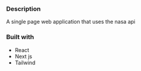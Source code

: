 ### Description

A single page web application that uses the nasa api

### Built with

<ul>
<li>React</lI>
<li>Next js</li>
<li>Tailwind</li>
</ul>
